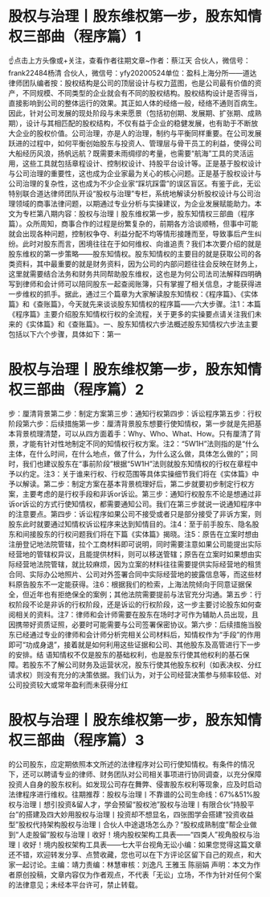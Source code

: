 # 股权与治理丨股东维权第一步，股东知情权三部曲（程序篇）1

☝点击上方头像或+关注，查看作者往期文章~作者：蔡江天 合伙人，微信号：frank22484杨清 合伙人，微信号：yfy20200524单位：盈科上海分所——道达律师团队编者按：股权结构是公司的顶层设计与权力蓝图，也是公司最有价值的资产，不同规模、不同类型的企业就会有不同的股权结构。股权结构设计是否得当，直接影响到公司的整体运行的效果。其正如人体的经络一般，经络不通则百病生。因此，针对公司发展的现处阶段与未来愿景（包括初创期、发展期、扩张期、成熟期），设计与其相匹配的股权结构，不仅有益于企业的稳健发展，也有助于不断放大企业的股权价值。公司治理，亦是人的治理，制约与平衡同样重要。在公司发展跃进的过程中，如何平衡创始股东与投资人、管理层与骨干员工的利益，使得公司大船经历风浪，扬帆远航？既需要未雨绸缪的考量，也需要“航海”工具的灵活运用，这些工具就包括章程设计、控制权设计、持股平台设计等。正是基于股权设计与公司治理的重要性，这也成为企业家最为关心的核心问题。正是基于股权设计与公司治理的复杂性，这也成为不少企业家“踩坑踩雷”的误区盲区。有鉴于此，无讼特别联合道达律师团队开设“股权与治理”专栏，系统地解读分析股权设计与公司治理领域的商事法律问题，以期通过专业分析与实操建议，为企业发展赋能助力。本文为专栏第八期内容：股权与治理丨股东维权第一步，股东知情权三部曲（程序篇）。众所周知，商事合作的过程是纷繁复杂的，前期各方洽谈顺畅，但事中可能就会出现各种问题，控制权争夺、利益分配不均等情形接踵而至，导致事后产生纠纷。此时对股东而言，困境往往在于如何维权、向谁追责？我们本次要介绍的就是股东维权的第一步策略——股东知情权。股东知情权的主要目的就是获取公司的各类资料，其中最重要的就是财务资料，因为公司的内部问题往往会反映在财务上，这里就需要结合法务和财务共同帮助股东维权，这也是为何公司法司法解释四明确写到律师和会计师可以陪同股东一起查阅账簿，只有掌握了相关信息，才能获得进一步维权的抓手。据此，通过三个篇章为大家解读股东知情权：《程序篇》、《实体篇》和《查账篇》，今天就先来谈谈股东知情权的程序篇——六大步骤。注1：本篇《程序篇》主要介绍股东知情权行权的全流程，关于更多的实操要点请关注我们未来的《实体篇》和《查账篇》。一、股东知情权六步法概述股东知情权六步法主要包括以下六个步骤，具体如下：第一

# 股权与治理丨股东维权第一步，股东知情权三部曲（程序篇）2

步：厘清背景第二步：制定方案第三步：通知行权第四步：诉讼程序第五步：行权阶段第六步：后续措施第一步：厘清背景股东想要行使知情权，第一步就是先把基本背景梳理清楚，可以从四方面着手：Why、Who、What、How。只有厘清了背景，才能有针对性地制定不同的知情权行权方案。注2：“5W1H”法则指的是“什么主体，在什么时间，在什么地点，做了什么，为什么这么做，具体怎么做的”；同时，我们也建议股东在“事前阶段”根据“5W1H”法则就股东知情权的行权在章程中予以约定。注3：关于谁来行权、行权范围等具体实操细节我们将在《实体篇》中予以解读。第二步：制定方案在基本背景梳理好后，第二步就要初步制定行权方案，主要考虑的是行权手段和非诉or诉讼。第三步：通知行权股东不论是想通过非诉or诉讼的方式行使知情权，都需要通知公司。我们在第三步就说一说通知程序中的注意要点。第四步：诉讼程序如果公司不接受或者只是部分接受了非诉方案，则股东此时就要通过知情权诉讼程序来达到知情目的。注4：至于前手股东、隐名股东和间接股东的行权问题我们将在下篇《实体篇》揭晓。注5：原告在立案时想由注册登记地法院管辖，拉个工商材料即可说明，同时需要注意如果公司能提出实际经营地的管辖权异议，且能提供材料，则可以移送管辖；原告在立案时如果想由实际经营地法院管辖，就比较麻烦，因为立案的材料往往需要提供实际经营地的租赁合同、实际办公地照片、公司对外签署合同中实际经营地的披露信息等，而这些材料原告股东不一定能获得。注6：根据我们的检索，上海法院倾向于同意证据保全，但近年也有拒绝保全的案例；其他法院需要提前与法官充分沟通。第五步：行权阶段不论是非诉的行权阶段，还是诉讼的行权阶段，这一步主要讨论股东如何查阅相关的资料。注7：律师和会计师需要在股东在场时才可作为辅助人员出现，且因携带好资质证照，必要时可能需要与公司签署保密协议。第六步：后续措施当股东已经通过专业的律师和会计师分析完相关公司材料后，知情权作为“手段”的作用即可“功成身退”，接着就是如何利用这些证据和公司、其他股东及高管进行下一步的安排。结 语知情权不仅是股东的基础权利，也是股东行使其他权利的基石保障。若股东不了解公司财务及运营状况，股东行使其他股东权利（如表决权、分红请求权）则没有充分的决策依据。我们认为，对于公司经营决策参与频率较低、对公司投资较大或常年盈利而未获得分红

# 股权与治理丨股东维权第一步，股东知情权三部曲（程序篇）3

的公司股东，应定期依照本文所述的法律程序对公司行使知情权。有条件的情况下，还可以聘请专业的律师、财务团队对公司相关事项进行协同调查，以充分保障投资人自身的股东权利。如发现公司存在舞弊、侵害股东权利等现象，应及时启动法律程序进行维权。往期推荐：股权与治理丨不靠谱的公司生命线：67%&51%股权与治理丨想引投资&留人才，学会预留“股权池”股权与治理丨有限合伙“持股平台”的搭建及四大妙用股权与治理丨投资却不想显名，四张图学会搭建“投资收益型”股权代持架构股权与治理丨合伙人中途退场怎么办？“股权成熟制度”帮企业做到“人走股留”股权与治理丨收好！境内股权架构工具表——“四类人”视角​股权与治理丨收好！境内股权架构工具表——七大平台视角无讼小编：如果您觉得这篇文章还不错，欢迎转发分享、点赞收藏，您也可以在下方评论区留下自己的观点，和大家一起讨论。主编：靖力责编：林慧审核：刘逸凡 王雅玉 陈丽娟 声明：本文为作者原创投稿，文章内容仅为作者观点，不代表「无讼」立场，不作为针对任何个案的法律意见；未经本平台许可，禁止转载。

